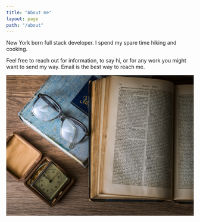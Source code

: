 ```yaml
---
title: "About me"
layout: page
path: "/about"
---
```


New York born full stack developer. I spend my spare time hiking and cooking.

Feel free to reach out for information, to say hi, or for any work you might want to send my way. Email is the best way to reach me.

![Desk with glasses.](./1.jpg)

